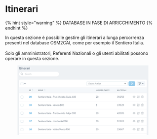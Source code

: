 # Itinerari

{% hint style="warning" %}
DATABASE IN FASE DI ARRICCHIMENTO
{% endhint %}

In questa sezione è possibile gestire gli itinerari a lunga percorrenza presenti nel database OSM2CAI, come per esempio il Sentiero Italia.\
\
Solo gli amministratori, Referenti Nazionali o gli utenti abilitati possono operare in questa sezione.

<figure><img src="../../../.gitbook/assets/image (8).png" alt=""><figcaption></figcaption></figure>
